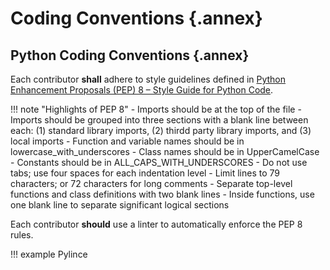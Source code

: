<!-- markdownlint-enable require-heading-annex -->
<style>
  body { counter-set: section 3; }
</style>

# Coding Conventions {.annex}

## Python Coding Conventions {.annex}

Each contributor **shall** adhere to style guidelines defined in
[Python Enhancement Proposals (PEP) 8 – Style Guide for Python Code](https://peps.python.org/pep-0008/).

!!! note "Highlights of PEP 8"
    - Imports should be at the top of the file
    - Imports should be grouped into three sections with a blank line between
    each: (1) standard library imports, (2) thirdd party library imports, and
    (3) local imports
    - Function and variable names should be in lowercase_with_underscores
    - Class names should be in UpperCamelCase
    - Constants should be in ALL_CAPS_WITH_UNDERSCORES
    - Do not use tabs; use four spaces for each indentation level
    - Limit lines to 79 characters; or 72 characters for long comments
    - Separate top-level functions and class definitions with two blank lines
    - Inside functions, use one blank line to separate significant logical
    sections

Each contributor **should** use a linter to automatically enforce the PEP 8
rules.

!!! example
    Pylince
